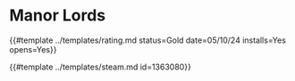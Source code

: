 # Manor Lords

{{#template ../templates/rating.md status=Gold date=05/10/24 installs=Yes opens=Yes}}

{{#template ../templates/steam.md id=1363080}}
